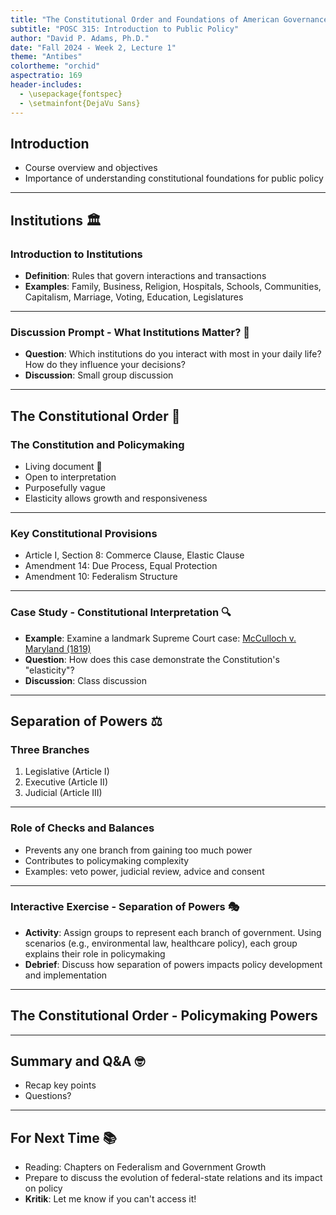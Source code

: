 ```yaml
---
title: "The Constitutional Order and Foundations of American Governance"
subtitle: "POSC 315: Introduction to Public Policy"
author: "David P. Adams, Ph.D."
date: "Fall 2024 - Week 2, Lecture 1"
theme: "Antibes"
colortheme: "orchid"
aspectratio: 169
header-includes:
  - \usepackage{fontspec}
  - \setmainfont{DejaVu Sans}
---
```


## Introduction

- Course overview and objectives
- Importance of understanding constitutional foundations for public policy

---

## Institutions 🏛️ 

### Introduction to Institutions

- **Definition**: Rules that govern interactions and transactions
- **Examples**: Family, Business, Religion, Hospitals, Schools, Communities, Capitalism, Marriage, Voting, Education, Legislatures

---

### Discussion Prompt - What Institutions Matter? 🤔

- **Question**: Which institutions do you interact with most in your daily life? How do they influence your decisions?
- **Discussion**: Small group discussion

---

## The Constitutional Order 📜 

### The Constitution and Policymaking

- Living document 🌱
- Open to interpretation
- Purposefully vague
- Elasticity allows growth and responsiveness

---

### Key Constitutional Provisions

- Article I, Section 8: Commerce Clause, Elastic Clause
- Amendment 14: Due Process, Equal Protection
- Amendment 10: Federalism Structure

---


### Case Study - Constitutional Interpretation 🔍

- **Example**: Examine a landmark Supreme Court case: [McCulloch v. Maryland (1819)](https://youtu.be/1EOKIB9Glv4?si=hEwJXkagpt11KQOm)
- **Question**: How does this case demonstrate the Constitution's "elasticity"?
- **Discussion**: Class discussion

---

## Separation of Powers ⚖️ 

### Three Branches

1. Legislative (Article I)
2. Executive (Article II)
3. Judicial (Article III)

---

### Role of Checks and Balances

- Prevents any one branch from gaining too much power
- Contributes to policymaking complexity
- Examples: veto power, judicial review, advice and consent

---

### Interactive Exercise - Separation of Powers 🎭

- **Activity**: Assign groups to represent each branch of government. Using scenarios (e.g., environmental law, healthcare policy), each group explains their role in policymaking
- **Debrief**: Discuss how separation of powers impacts policy development and implementation

---

## The Constitutional Order - Policymaking Powers 



---

## Summary and Q&A 🤓 

- Recap key points
- Questions?

---

## For Next Time 📚

- Reading: Chapters on Federalism and Government Growth
- Prepare to discuss the evolution of federal-state relations and its impact on policy
- **Kritik**: Let me know if you can't access it!
